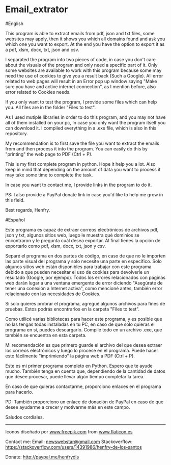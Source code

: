 # Email_extrator

#English

This program is able to extract emails from pdf, json and txt files, some websites may apply, then it shows you which all domains found and ask you which one you want to export.
At the end you have the option to export it as a pdf, xlsm, docx, txt, json and csv.

I separated the program into two pieces of code, in case you don't care about the visuals of the program and only need a specific part of it. Only some websites are available
to work with this program because some may need the use of cookies to give you a result back (Such a Google). All error related to web pages will result in an Error pop up window saying "Make sure you have and active internet connection", as I mention before, also error related to Cookies needs.

If you only want to test the program, I provide some files which can help you. All files are in the folder "Files to test".

As I used mutiple libraries in order to do this program, and you may not have all of them installed on your pc, In case you only want the program itself you can download it. I compiled everything in a .exe file, which is also in this repository.

My recommendation is to first save the file you want to extract the emails from and then process it into the program. You can easily do this by "printing" the web page to PDF (Ctrl + P).

This is my first complete program in python. Hope it help you a lot. Also keep in mind that depending on the amount of data you want to process it may take some time to complete the task.

In case you want to contact me, I provide links in the program to do it.

PS: I also provide a PayPal donate link in case you'd like to help me grow in this field.

Best regards, Henfry.

#Español

Este programa es capaz de extraer correos electrónicos de archivos pdf, json y txt, algunos sitios web, luego le muestra qué dominios se encontraron y le pregunta cuál desea exportar. Al final tienes la opción de exportarlo como pdf, xlsm, docx, txt, json y csv.

Separé el programa en dos partes de código, en caso de que no le importen las parte visual del programa y solo necesite una parte en específico. Solo algunos sitios web están disponibles para trabajar con este programa debido a que pueden necesitar el uso de cookies para devolverle un resultado (Google, por ejempo). Todos los errores relacionados con páginas web darán lugar a una ventana emergente de error diciendo "Asegúrate de tener una conexión a Internet activa", como mencioné antes, también error relacionado con las necesidades de Cookies.

Si solo quieres probrar el programa, agregué algunos archivos para fines de pruebas. Estos podrás encontrarlos en la carpeta "Files to test".

Como utilicé varias bibliotecas para hacer este programa, y es posible que no las tengas todas instaladas en tu PC, en caso de que solo quieras el programa en sí, puedes descargarlo. Compilé todo en un archivo .exe, que también se encuentra en esta carpeta.

Mi recomendación es que primero guarde el archivo del que desea extraer los correos electrónicos y luego lo procese en el programa. Puede hacer esto fácilmente "imprimiendo" la página web a PDF (Ctrl + P).

Este es mi primer programa completo en Python. Espero que te ayude mucho. También tenga en cuenta que, dependiendo de la cantidad de datos que desee procesar, puede llevar algún tiempo completar la tarea.

En caso de que quieras contactarme, proporciono enlaces en el programa para hacerlo.

PD: También proporciono un enlace de donación de PayPal en caso de que desee ayudarme a crecer y motivarme más en este campo.

Saludos cordiales.

---------------------------------------------------------
Iconos diseñado por www.freepik.com from www.flaticon.es

Contact me:
Email: newswebstar@gmail.com
Stackoverflow: https://stackoverflow.com/users/14391986/henfry-de-los-santos

Donate: http://paypal.me/henfrydls
